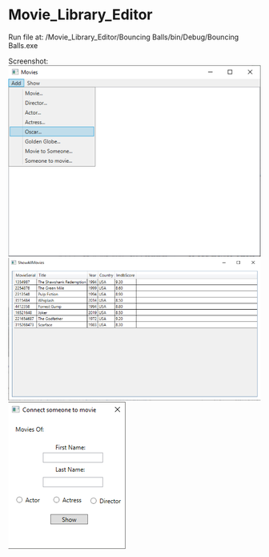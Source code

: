 # Movie_Library_Editor
  
Run file at: /Movie_Library_Editor/Bouncing Balls/bin/Debug/Bouncing Balls.exe  
  
 Screenshot:  
![Alt text](/Screenshots/screenshot1.png?raw=true "Show Options")  
![Alt text](/Screenshots/screenshot2.png?raw=true "All Movies")  
![Alt text](/Screenshots/screenshot3.png?raw=true "Connect Actor")  

